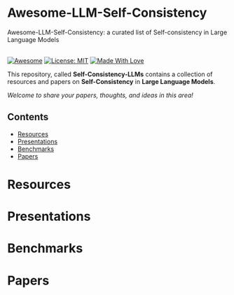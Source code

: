 # Awesome-LLM-Self-Consistency
Awesome-LLM-Self-Consistency: a curated list of Self-consistency in Large Language Models

\
[![Awesome](https://cdn.rawgit.com/sindresorhus/awesome/d7305f38d29fed78fa85652e3a63e154dd8e8829/media/badge.svg)](https://github.com/SuperBruceJia/Awesome-LLM-Self-Consistency) 
[![License: MIT](https://img.shields.io/badge/License-MIT-green.svg)](https://opensource.org/licenses/MIT)
[![Made With Love](https://img.shields.io/badge/Made%20With-Love-red.svg)](https://github.com/SuperBruceJia/Awesome-LLM-Self-Consistency)

This repository, called **Self-Consistency-LLMs** contains a collection of resources and papers on **Self-Consistency** in **Large Language Models**. 

*Welcome to share your papers, thoughts, and ideas in this area!* 

## Contents
- [Resources](#Resources)
- [Presentations](#Presentations)
- [Benchmarks](#Benchmarks)
- [Papers](#Papers)
      
# Resources

# Presentations 

# Benchmarks

# Papers
